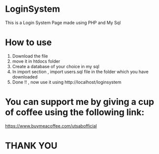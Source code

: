 # LoginSystem
This is a Login System Page made using PHP and My Sql 


# How to use 
1) Download the file 
2) move it in htdocs folder
3) Create a database of your choice in my sql
4) In import section , import users.sql file in the folder which you have downloaded
5) Done !! , now use it using http://localhost/loginsystem


# You can support me by giving a cup of coffee using the following link:
https://www.buymeacoffee.com/utsabofficial


# THANK YOU 
